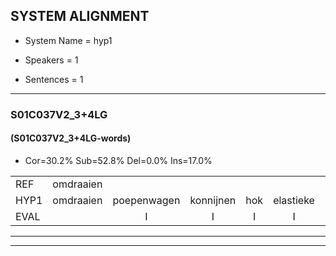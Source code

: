 
## SYSTEM ALIGNMENT

- System Name = hyp1

- Speakers = 1

- Sentences = 1

---

### S01C037V2_3+4LG

#### (S01C037V2_3+4LG-words)

- Cor=30.2%	Sub=52.8%	Del=0.0%	Ins=17.0%

|  |  |  |  |  |  |  |  |  |  |  |  |  |  |  |  |  |  |  |  |  |  |  |  |  |  |  |  |  |  |  |  |  |  |  |  |  |  |  |  |  |  |  |  |  |  |  |  |  |  |  |  |  |  |
|:--- |:---:|:---:|:---:|:---:|:---:|:---:|:---:|:---:|:---:|:---:|:---:|:---:|:---:|:---:|:---:|:---:|:---:|:---:|:---:|:---:|:---:|:---:|:---:|:---:|:---:|:---:|:---:|:---:|:---:|:---:|:---:|:---:|:---:|:---:|:---:|:---:|:---:|:---:|:---:|:---:|:---:|:---:|:---:|:---:|:---:|:---:|:---:|:---:|:---:|:---:|:---:|:---:|:---:|
| REF | omdraaien |  |  |  |  | poppenwagen | konijnenhok | elastiekje | ruziemaken | teddybeer | dierentuin | paddenstoelen | verstoppertje | wasmachine | fototoestel | toiletpapier | vrachtwagen | buurmannen | vogelkooi | olifant | schommelen | iedereen |  |  |  | schoenenwinkel | knutselen | ophangen | verjaardag | sprookjesboek |  | tandenborstel | lucifer | slaapkamer | achterdeur | ziekenhuis | * | * | nieuwsgierig | afblijven |  | kabouter | washandje | sneeuwwitje | goeiendag | vakantie | * | limonade | autorijden | * | eindelijk | familie | chocolade |
| HYP1 | omdraaien | poepenwagen | konnijnen | hok | elastieke | ruzie | maken | kadibeer | dierenten | badden | stoelen | vastopertja | wasmachina | foetoestel | toilet | papier | vrachtwagen | buurmannen | vogelkooi | olifant | schommelen | iedereen | sschoen | in | de | winkel | kneutsalen | ophangen | verlardag | sprookjesboek | tanden | borstel | lusifer | slaapkamer | achterdeur | ziekenhuis | s | wes | nieuwsgierig | afblijven | kabelter | was | handje | smejweetje | goeiendag | vakantie | limona | limonada | autoreren | ende | uhndelik | familiezuken | later |
| EVAL |  | I | I | I | I | S | S | S | S | S | S | S | S | S | S | S |  |  |  |  |  |  | I | I | I | S | S |  | S |  | I | S | S |  |  |  | S | S |  |  | I | S | S | S |  |  | S | S | S | S | S | S | S |
---

---
